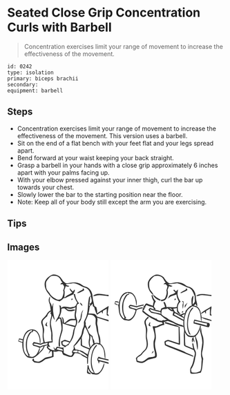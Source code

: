 # Seated Close Grip Concentration Curls with Barbell
> Concentration exercises limit your range of movement to increase the effectiveness of the movement.

``` 
id: 0242 
type: isolation 
primary: biceps brachii 
secondary:  
equipment: barbell 
``` 

## Steps

 - Concentration exercises limit your range of movement to increase the effectiveness of the movement. This version uses a barbell.
 - Sit on the end of a flat bench with your feet flat and your legs spread apart.
 - Bend forward at your waist keeping your back straight.
 - Grasp a barbell in your hands with a close grip approximately 6 inches apart with your palms facing up.
 - With your elbow pressed against your inner thigh, curl the bar up towards your chest.
 - Slowly lower the bar to the starting position near the floor.
 - Note: Keep all of your body still except the arm you are exercising.

## Tips


## Images

<svg width="176pt" height="300" viewBox="0 0 176 225" xmlns="http://www.w3.org/2000/svg">
  <g fill="#FFF">
    <path d="M0 0h176v60.83c-7.48.03-15.07-3.53-22.41-1-1.56.71-3.57 1.3-4.38 2.94 3.99.2 7.78-1.94 11.82-1.41 4.99.53 10.02.88 14.97 1.74V80c-6.65 4.3-13.31 8.57-19.98 12.83l.2-3.98c-.52-2.17-.74-4.4-1.38-6.54-1.06-.89-2.29-1.55-3.45-2.29-1.06-5.34-2.82-10.57-3.11-16.04-.16-5.69-2.5-11.72-7.25-15.11-3.15-2.61-7.71-2.32-10.74-5.15-5.93-4.84-14.2-5.48-21.39-3.69-2.98.67-6.57 1.44-9.03-.91-4.65-2.75-5.69-9.03-10.64-11.37-3.29-1.58-7.06-3.1-10.74-1.98-5.69 2.18-10.87 6.5-13 12.33-1.64 5.8.26 12.05 3.38 17.01 3.64 4.63 6.73 9.95 11.87 13.12 3.03 2.22 6.83 2.68 10.35 3.68 2.76-1.4 5.08-3.42 7.13-5.71 2.56.52 4.67-1.14 6.86-2.14 3.41-1.7 6.98-3.03 10.41-4.69.83 5.45 3.13 10.38 6.25 14.89-1.06 1.88-2 3.83-3.11 5.67-1.65 1.91-4.44 1.72-6.71 2.27-5.07 1.03-10.05-1.82-15.14-.61-1.01.42-1.99.88-2.95 1.4-.24-.38-.72-1.13-.96-1.51.21-.32.62-.95.82-1.26-1.45-.67-2.93-1.27-4.42-1.86.38.32 1.12.96 1.5 1.28.84 4.39.82 8.85.13 13.25-1.32 2.97-2.14 6.19-4.1 8.83-1.45 1.91-2.14 4.22-2.73 6.52 2.36-2.03 3.69-5.85 6.92-6.43.34.18 1.01.52 1.34.69.25 7.32 3.47 14.69 1.12 21.95-2.38 8.64-5.34 17.46-3.68 26.55.28-.06.84-.18 1.11-.24 1.23-1.65.6-3.82.63-5.72-.66-7.65 2.53-14.86 4.45-22.09.69-7.56.31-15.47-2.39-22.62-.64-.06-1.91-.16-2.54-.21l-.71-.31c2.39-4.74 3.9-9.78 3.93-15.14 1.64-.24 3.29-.62 4.95-.49 2.3 1.22 3.88 3.48 6.25 4.58 4.35 1.23 8.89.31 12.9-1.58-1.06 5.1-2.22 10.4-.29 15.46-3.3-.03-6.83-.89-9.98.41-3.35 1.97-6.21 4.64-9.3 6.96-.77-3.89-.01-9.34-4.38-11.25 1.85 3.65 2.18 7.65 1.79 11.66 6.92 2.38 13.9 4.56 21.06 6.12-1.25 2.63-2.47 5.33-2.78 8.26-.64 5.98-2.88 11.65-5.59 16.98a839.6 839.6 0 0 1-8.88-2.96c-2.14.97-4.28 1.95-6.39 2.97.35 2.09.43 4.28 1.25 6.26 1.73 1.29 4.14 1.78 5.15 3.9 1.43-1.05 2.81-2.15 4.13-3.34.48-.09 1.44-.28 1.92-.38 3.43-5.06 7.42-9.98 8.88-16.04 2.04-5.24 1.23-11.22 4.02-16.2 1.89-3.28 3.05-7.18 2.38-10.97-1.04-3.74-2.83-7.53-1.96-11.51.95-4.43 1.22-8.94 1.36-13.46.11-2.43 1.91-4.21 4.37-4.19-4.33-4.52-6.58-10.4-7.36-16.54l-2.75-.16c.74-2.52 3.41-5.11 1.95-7.86-1.01 1.21-2 2.44-2.99 3.69-1.84-1.97-3.62-3.99-5.47-5.94-.07 3.35 2.22 5.7 4.51 7.82-4.18 2.98-9.42 4.32-12.94 8.23-.23-.08-.69-.23-.92-.31.24-4.15 1.2-8.33.02-12.48.92-2.15 1.68-4.36 2.4-6.58 2.04.45 4.35 1.4 6.16-.21-1.68-1.22-6.01-.71-5.44-3.53 2.96-.5 5.97-.49 8.93-.95 6.93-1.89 13.21 2.66 19.23 5.45 3.04 1.29 6.55 1.72 9.08 4.02 3.52 2.74 4.71 7.31 5.96 11.38-1.51.98-3.15 2.09-3.5 4-2.48 11.17-.88 23.08-5.14 33.9-1.24 3.39-4.01 6.4-3.59 10.23.28 3.03-.29 6.02-1.63 8.75-2.2 4.59-1.52 10.12-4.5 14.38-3.64 5.61-7.56 11.04-11.82 16.19-.06 1.78.29 3.56.1 5.34-1.63 2.39-4.5 5.27-1.75 8.04-.55 1.42-1.6 2.71-2.47 4.01-4.72-.63-8.98-2.79-13.01-5.21-.02-2.82-.02-5.66-.52-8.45.38-.33 1.14-.97 1.52-1.3-4.31 1.72-8.61-.28-12.87-.99-1.06 1.49-2.11 2.98-3.16 4.47-.86-1.39-1.73-2.77-2.59-4.16.07 2.09.74 4.07 1.97 5.77 1.66.24 3.31.52 4.93.91-4.73-.5-9.83-.56-13.89-3.39-1.66-.62-2.29-2.22-2.73-3.8 1.26.21 2.54.46 3.81.68-.94-1.64-1.86-3.29-2.78-4.93l1.74-.33-1.48-.19c.19-.66.37-1.31.55-1.97 2.06-.19 4.12-.39 6.19-.6 0-3.38-.45-6.74-.23-10.12.48-7.17-1.75-14.11-2.82-21.12-.69-5.31 1.49-10.31 2.91-15.3.86 2.76 1.58 5.77 3.96 7.66-2.66-9.67-4.51-19.84-2.31-29.79-1.25 2.32-2.1 4.82-2.61 7.4-.49-2.58-1.33-5.08-2.82-7.26-2.38-3.36-.46-7.44-.51-11.17-2.57 3.12-3 7.17-1.53 10.9 1.84 4.25 1.95 8.89 2.61 13.4-3.72 1.34-5.81 4.69-7.78 7.87-2.68 4.28-8.11 6.88-8.77 12.28.08 3.47 1.96 6.59 2.33 10.03 1.02 4.98.11 10.03.23 15.04.05 3.54.96 6.98 1.45 10.47-1.65.61-3.29 1.27-4.91 1.97-4.04-.9-8.08-1.86-12.12-2.75-.75 1.13-1.5 2.26-2.26 3.38.48.95.95 1.91 1.43 2.87 3.78.86 7.61 1.76 10.99 3.73-2.2 5.62-4.07 12.6-10.26 15.07-2.78 1.64-5.74-.05-8.44-.92l1.86-1.33c-5.24-6.6-5.48-15.47-4.74-23.49.52-6.12 3.57-11.75 7.51-16.35l2.29-.2c.14-.45.44-1.35.59-1.8l.24-.84c2.51.4 4.99 1.45 6.52 3.57 3.9 5.1 5.01 11.73 5.01 18.01l.93.24c.69-6.75-.75-13.84-4.84-19.34-4.31-5.74-13.67-6.01-18.78-1.21-3.94 3.58-5.54 8.84-6.93 13.81-2.12-.5-4.21-1.16-6.38-1.37-.77 1.53-1.18 3.2-1.62 4.85 2.29 1.03 4.64 1.95 7.1 2.52-.19 8.92 1.05 19.44 8.86 25.11 3.17 1.25 6.76 1.5 10.16 1.38 6.16-2.4 10.31-7.89 14.98-12.31 2.37-2.29 3.68-5.39 4.85-8.41 1.76-.51 3.51-1.02 5.26-1.53-.41.91-1.25 2.75-1.66 3.67 1.23 2.35 3.19 4.14 5.48 5.46-.82 2.05-1.69 4.09-2.56 6.13 1.58-1.73 3.04-3.58 4.63-5.3 2.96 1.67 1.27 6.12 1.79 9.01-3.85 1.68-8.19 1.42-12.11 2.84-3.11 1.9-5.74 4.58-9.15 6-3.23 1.88-6.81-.24-10.05-.95.03-1.34-.24-2.61-.81-3.79-1.16.62-2 1.59-2.54 2.93 1.48 1.7 2.81 4.07 5.34 4.17 3.11.38 6.46 1.25 9.42-.26 3.09-1.22 5.42-3.65 8.16-5.42 4.77-1.38 9.72-2.22 14.26-4.34-.02-3.07-.05-6.15-.19-9.21 2.26.25 4.61.74 6.79-.21 2.62-1.15 5.37.11 8.01.52.08 2.22 1.29 4.02 2.59 5.71 4.75 1.16 9.26 3.95 14.3 3.45 2.81-.94 3.62-4.19 5.19-6.38 3.35-.6 6.72.23 9.79 1.56 3.29 3.32 7.65 5.24 11.84 7.14-.03 3.33-.14 6.67.16 9.99.24-.03.71-.08.95-.11 1.02-4.63-.11-9.6 1.17-14.26.89-7.81 4.24-16.07 11.52-19.94 2.17-2.04 4.92-.1 7.2.64.52.02 1.56.05 2.08.07 1.86 2.14 3.79 4.32 4.9 6.97 2.35 5.46 1.66 11.54 3.07 17.23-3.74-.82-7.6-1.45-10.98-3.36-2.15 2.21-3.56 5.76-.88 8.18.35 1.38.7 2.76 1.09 4.13.47-1.37.93-2.75 1.36-4.14 5.22 1.3 10.45 2.6 15.57 4.26V225H0V0m131.84 49.02c-.25.69-.76 2.08-1.02 2.77-3.37 1.78-6.82 3.44-9.87 5.75 4.36.58 7.88-2.6 11.71-4.11 2.13-1.16.03-3.15-.82-4.41m-20.3 18.32l.04 2.89c1.04-.66 1.81-1.59 2.43-2.64-.62-.07-1.85-.19-2.47-.25m14.67 6.87c.62 2.41 2.15 4.66 4.43 5.76-.35-2.67-1.76-4.95-4.43-5.76m1.15 27.26c-2.15 2.51-3.47 5.56-4.15 8.79 5.51-3.92 6.39-11.11 6.58-17.37.82-2.06 1.65-4.13 2.19-6.3-3.35 4.06-4.37 9.73-4.62 14.88m18.06 69.49c-.46 8.49-.68 18.51 5.64 25.07-.94-.05-2.83-.14-3.77-.19-2.44-2.46-4.61-5.3-5.32-8.77-.64-1.43-.08-3.67-1.82-4.33l-.55.08c.14 4.56-1.45 8.94-.96 13.54 1.87 2.13 4.66 1.98 7.26 1.83-.86-.72-1.6-1.7-2.68-2.1-3.76-.43-2.75-4.99-3.21-7.62 2.13 3.77 4.2 7.91 8.07 10.16 4.01.44 8.77 1.76 12.05-1.37 5.1-4.61 8.37-11.36 8.72-18.23-2.38 2.99-2.43 7.13-4.6 10.28-2.24 4.59-6.69 9.26-12.33 7.56-.86-3.08-2.65-5.79-3.58-8.84-2.1-7.08-2.03-14.62-.78-21.85 1.18-5.6 2.9-11.42 6.97-15.65 1.05-.89 1.4-2.08.94-3.41-6.96 5.77-9.07 15.28-10.05 23.84z"/>
    <path d="M69.29 35.44c2.32-2.67 4.34-6.08 7.74-7.46 4.64-.73 10.27-.53 13.56 3.35 2.53 2.32 2.69 6.37 5.81 8.14-2.04-.05-3.16 1.49-4.23 3 1.43-.11 2.85-.23 4.27-.36.77 1.3 1.63 2.55 2.3 3.9.44 2.42-.63 4.66-1.59 6.8 1.55 4.02-.08 8.1-1.43 11.92-1.31 4.04-6.7 5.67-10.24 3.55-4.47-2.53-9.46-5.19-11.72-10.07-2.17-3.3-5.68-6.03-6.08-10.23-.33-4.16-1.43-9.1 1.61-12.54zM143.89 63.64l1.29-.24c.68 2.87 2.08 5.7 1.52 8.74-.03 2.28-2.58 3.19-3.96 4.57.36-4.36 1.4-8.67 1.15-13.07zM143.3 80.99c1.76-1.59 3.47-3.23 5.15-4.9.11 1.46.21 2.91.31 4.37.6.48 1.82 1.44 2.42 1.92 1.04 4.48 2.48 8.85 4.64 12.94 2.67-1.81 5.39-3.55 8.07-5.34.54 1.24 1.11 2.47 1.72 3.68.27-1.73.48-3.47.69-5.21 2.17-1.2 4.35-2.4 6.53-3.59.03 3.72.04 7.44-.02 11.16 1.07.51 2.13 1.02 3.19 1.56v6.88c-6.59-1.86-13.18-3.73-19.69-5.86-1.4-1.61-2.6-3.51-4.47-4.62-3.46-1.04-7.17-.77-10.74-.8 1-4.01 1.79-8.08 2.2-12.19zM142.28 77.56c1.65-.42 2.18.16 1.59 1.73-1.65.46-2.18-.12-1.59-1.73zM102.4 83.74c2.19.54 4.38 1.12 6.63 1.37 3.46.22 6.56-1.54 9.69-2.71-.06 1.12-.2 3.37-.26 4.5-4.94-2.31-11.82 2.7-15.75-2.63-.08-.13-.23-.4-.31-.53z"/>
    <path d="M174.32 94.41c.64-4.09.69-8.26 1.68-12.29v13.31c-.42-.25-1.26-.76-1.68-1.02zM69.41 97.89c.98-3.64 3.11-7.24 7.03-8.21-.52 1.04-1.05 2.07-1.59 3.1 3.19 2.66 1.11 6.87.35 10.15-2.11 7.28-.78 14.92.96 22.12 1.22 5.41-1 11.29 1.39 16.44-4.2-.17-8.22 1.05-12.3 1.85-1.06-4.05-2.22-8.16-2.07-12.4-.15-4.35 1.9-8.66.31-12.95-.09-4.38-3.8-8.6-1.33-12.93 2.24-2.53 4.49-5.17 7.25-7.17m-3.24 15.84c1.09.73 2.23 1.39 3.42 1.97-.05-1.31-.54-2.51-1.13-3.65.34-1.36.67-2.72.93-4.09-1.89 1.31-2.95 3.53-3.22 5.77zM140.53 95.1c3.12.3 6.61-.05 9.28 1.91 1.55 1.28 2.98 2.87 3.75 4.75.44 3.71-.84 7.5.24 11.15 1.29 4.5 1.15 9.28 2.73 13.71 1.93 5.9 2.83 12.04 3.38 18.21-2.79-.55-5.66-.85-8.44-.06.26-3.2-1.02-6.26-2.83-8.83-.1-1.08-.19-2.15-.28-3.22-2.27-2.12-5.3-3.64-6.54-6.65-2.07-4.6-4.15-9.2-5.96-13.91l.71-.06-.14-.11c-.08-1.7-.15-3.42-.76-5.03 1.56-3.98 3.63-7.75 4.86-11.86m-.45 24.7c3.23-.21 4.36-4.42 4.99-7.1-2.29 1.7-4.7 4.16-4.99 7.1zM156.12 100.31c6.64 2.19 13.33 4.2 19.88 6.63v66.18c-1.87-.51-3.77-.93-5.66-1.34.54-9.39-.74-20.37-8.72-26.55.41-4.81.09-9.74-1.69-14.27-2.46-5.73-1.62-12.13-3.38-18.03-1.21-4.19 1.36-8.61-.43-12.62zM109.64 105.46c3.07-.7 6.28-.6 9.41-.85.61 3.31.73 6.95-1.2 9.87-5.6-1.63-11.42-2.3-16.98-4.11 2.97-1.55 5.79-3.38 8.77-4.91zM132.7 124.12c.26-2.67 1.32-5.15 2.41-7.58 3 4.08 4.65 8.84 6.59 13.47 2.26 4.83-1.03 9.93-.07 14.94-.04 3.07 1.74 5.74 2.03 8.72-4.71-.84-8.84-3.66-13.4-5.09-.77-4.12-.27-8.34-.81-12.47l-1.34-.88c.31.1.94.28 1.25.38.59-3.99 3.06-7.43 3.34-11.49zM40.68 122.46c.96-.93 3.49.02 2.53 1.43-3.99.57-5.93 4.49-7.43 7.82-3.84 7.38-4 16.11-2.73 24.16.41 4.21 3.74 7.55 3.65 11.85-5.87-3.25-8.36-10.4-8.44-16.79-.07-5.95-.49-12.18 2.01-17.75 1.69-4.9 5.44-9.05 10.41-10.72z"/>
    <path d="M143.56 140.97c.73-3.22 1-6.5 1.01-9.8 3.94 3.78 3.45 9.71 5.09 14.57-1.93 1.88-3.74 3.88-5.23 6.12-.22-3.64-1.81-7.22-.87-10.89zM116.6 149.7c4.62-3.41 7.5-8.55 11.21-12.85-.14 3.88.04 7.77-.14 11.65 4.04 3.73 9.82 4.55 14.57 7.12-.88 2.89-1.75 5.79-2.57 8.7-2.61-1.76-5.33-3.35-8.05-4.91l1.67-1.08c-.67.19-1.32.45-1.94.76-4.03-2.5-8.72-2.85-13.25-3.71.16-2.05-2.17-3.75-1.5-5.68zM19.8 140.12c1.25-3.45 4.62-.63 7.06-.61-.13.86-.39 2.58-.52 3.43-2.28-.68-4.51-1.55-6.54-2.82zM96.06 142.85c3.67-3.11 8.1-.46 11.94.76-1.42 2.68-4.22 3.74-6.62 5.29-1.68-.71-3.35-1.44-5.02-2.16-.14-1.3-.24-2.59-.3-3.89zM58.12 147.48c3.51-2.31 7.92-2.32 11.86-3.53-.06.7-.17 2.1-.22 2.8-4.03 1.47-8.82 1.15-12.26 3.89-3.93-1.23-7.98-2.14-11.79-3.68l-.13-1.11c3.98-1.63 8.34 1.54 12.54 1.63zM57.94 152.43c1.2-1.67 3.42-1.79 5.18-2.51-1.24 5.39-6.11 8.26-9.01 12.59 1.17-3.28 2.92-6.56 2.55-10.16l1.28.08zM85.68 155.47c.66-.87.9-2.58 2.33-2.44 2.71.43 5.28 1.42 7.9 2.17.32.83.63 1.67.95 2.5-3.79-.36-7.52-1.21-11.18-2.23zM114.96 157.76c2.41-.3 4.82-.45 7.25-.28 0 1.03-.01 2.07-.01 3.11-2.31.23-4.7.46-6.82-.74-.35.2-1.06.59-1.42.78.33-.96.66-1.92 1-2.87z"/>
    <path d="M122.45 160.19c.66-.87 1.32-1.73 1.98-2.6 4.87 3.03 10.23 5.42 14.43 9.4.14.55.4 1.65.53 2.19-3.93-1.86-7.61-4.21-11.53-6.09-1.78-1.02-3.58-1.99-5.41-2.9zM158.38 170.93c5.94 1.03 11.77 2.58 17.62 4.04v3.38c-5.92-1.94-12.05-3.08-18.05-4.71.11-.68.32-2.03.43-2.71z"/>
  </g>
  <g fill="#333">
    <path d="M78.49 25.77c3.68-1.12 7.45.4 10.74 1.98 4.95 2.34 5.99 8.62 10.64 11.37 2.46 2.35 6.05 1.58 9.03.91 7.19-1.79 15.46-1.15 21.39 3.69 3.03 2.83 7.59 2.54 10.74 5.15 4.75 3.39 7.09 9.42 7.25 15.11.29 5.47 2.05 10.7 3.11 16.04 1.16.74 2.39 1.4 3.45 2.29.64 2.14.86 4.37 1.38 6.54l-.2 3.98C162.69 88.57 169.35 84.3 176 80v2.12c-.99 4.03-1.04 8.2-1.68 12.29.42.26 1.26.77 1.68 1.02v2.15c-1.06-.54-2.12-1.05-3.19-1.56.06-3.72.05-7.44.02-11.16-2.18 1.19-4.36 2.39-6.53 3.59-.21 1.74-.42 3.48-.69 5.21-.61-1.21-1.18-2.44-1.72-3.68-2.68 1.79-5.4 3.53-8.07 5.34-2.16-4.09-3.6-8.46-4.64-12.94-.6-.48-1.82-1.44-2.42-1.92-.1-1.46-.2-2.91-.31-4.37a148.95 148.95 0 0 1-5.15 4.9c-.41 4.11-1.2 8.18-2.2 12.19 3.57.03 7.28-.24 10.74.8 1.87 1.11 3.07 3.01 4.47 4.62 6.51 2.13 13.1 4 19.69 5.86v2.48c-6.55-2.43-13.24-4.44-19.88-6.63 1.79 4.01-.78 8.43.43 12.62 1.76 5.9.92 12.3 3.38 18.03 1.78 4.53 2.1 9.46 1.69 14.27 7.98 6.18 9.26 17.16 8.72 26.55 1.89.41 3.79.83 5.66 1.34v1.85c-5.85-1.46-11.68-3.01-17.62-4.04-.11.68-.32 2.03-.43 2.71 6 1.63 12.13 2.77 18.05 4.71v2.23c-5.12-1.66-10.35-2.96-15.57-4.26-.43 1.39-.89 2.77-1.36 4.14-.39-1.37-.74-2.75-1.09-4.13-2.68-2.42-1.27-5.97.88-8.18 3.38 1.91 7.24 2.54 10.98 3.36-1.41-5.69-.72-11.77-3.07-17.23-1.11-2.65-3.04-4.83-4.9-6.97-.52-.02-1.56-.05-2.08-.07-2.28-.74-5.03-2.68-7.2-.64-7.28 3.87-10.63 12.13-11.52 19.94-1.28 4.66-.15 9.63-1.17 14.26-.24.03-.71.08-.95.11-.3-3.32-.19-6.66-.16-9.99-4.19-1.9-8.55-3.82-11.84-7.14-3.07-1.33-6.44-2.16-9.79-1.56-1.57 2.19-2.38 5.44-5.19 6.38-5.04.5-9.55-2.29-14.3-3.45-1.3-1.69-2.51-3.49-2.59-5.71-2.64-.41-5.39-1.67-8.01-.52-2.18.95-4.53.46-6.79.21.14 3.06.17 6.14.19 9.21-4.54 2.12-9.49 2.96-14.26 4.34-2.74 1.77-5.07 4.2-8.16 5.42-2.96 1.51-6.31.64-9.42.26-2.53-.1-3.86-2.47-5.34-4.17.54-1.34 1.38-2.31 2.54-2.93.57 1.18.84 2.45.81 3.79 3.24.71 6.82 2.83 10.05.95 3.41-1.42 6.04-4.1 9.15-6 3.92-1.42 8.26-1.16 12.11-2.84-.52-2.89 1.17-7.34-1.79-9.01-1.59 1.72-3.05 3.57-4.63 5.3.87-2.04 1.74-4.08 2.56-6.13-2.29-1.32-4.25-3.11-5.48-5.46.41-.92 1.25-2.76 1.66-3.67-1.75.51-3.5 1.02-5.26 1.53-1.17 3.02-2.48 6.12-4.85 8.41-4.67 4.42-8.82 9.91-14.98 12.31-3.4.12-6.99-.13-10.16-1.38-7.81-5.67-9.05-16.19-8.86-25.11-2.46-.57-4.81-1.49-7.1-2.52.44-1.65.85-3.32 1.62-4.85 2.17.21 4.26.87 6.38 1.37 1.39-4.97 2.99-10.23 6.93-13.81 5.11-4.8 14.47-4.53 18.78 1.21 4.09 5.5 5.53 12.59 4.84 19.34l-.93-.24c0-6.28-1.11-12.91-5.01-18.01-1.53-2.12-4.01-3.17-6.52-3.57l-.24.84c-.15.45-.45 1.35-.59 1.8l-2.29.2c-3.94 4.6-6.99 10.23-7.51 16.35-.74 8.02-.5 16.89 4.74 23.49l-1.86 1.33c2.7.87 5.66 2.56 8.44.92 6.19-2.47 8.06-9.45 10.26-15.07-3.38-1.97-7.21-2.87-10.99-3.73-.48-.96-.95-1.92-1.43-2.87.76-1.12 1.51-2.25 2.26-3.38 4.04.89 8.08 1.85 12.12 2.75 1.62-.7 3.26-1.36 4.91-1.97-.49-3.49-1.4-6.93-1.45-10.47-.12-5.01.79-10.06-.23-15.04-.37-3.44-2.25-6.56-2.33-10.03.66-5.4 6.09-8 8.77-12.28 1.97-3.18 4.06-6.53 7.78-7.87-.66-4.51-.77-9.15-2.61-13.4-1.47-3.73-1.04-7.78 1.53-10.9.05 3.73-1.87 7.81.51 11.17 1.49 2.18 2.33 4.68 2.82 7.26.51-2.58 1.36-5.08 2.61-7.4-2.2 9.95-.35 20.12 2.31 29.79-2.38-1.89-3.1-4.9-3.96-7.66-1.42 4.99-3.6 9.99-2.91 15.3 1.07 7.01 3.3 13.95 2.82 21.12-.22 3.38.23 6.74.23 10.12-2.07.21-4.13.41-6.19.6-.18.66-.36 1.31-.55 1.97l1.48.19-1.74.33c.92 1.64 1.84 3.29 2.78 4.93-1.27-.22-2.55-.47-3.81-.68.44 1.58 1.07 3.18 2.73 3.8 4.06 2.83 9.16 2.89 13.89 3.39-1.62-.39-3.27-.67-4.93-.91-1.23-1.7-1.9-3.68-1.97-5.77.86 1.39 1.73 2.77 2.59 4.16 1.05-1.49 2.1-2.98 3.16-4.47 4.26.71 8.56 2.71 12.87.99-.38.33-1.14.97-1.52 1.3.5 2.79.5 5.63.52 8.45 4.03 2.42 8.29 4.58 13.01 5.21.87-1.3 1.92-2.59 2.47-4.01-2.75-2.77.12-5.65 1.75-8.04.19-1.78-.16-3.56-.1-5.34 4.26-5.15 8.18-10.58 11.82-16.19 2.98-4.26 2.3-9.79 4.5-14.38 1.34-2.73 1.91-5.72 1.63-8.75-.42-3.83 2.35-6.84 3.59-10.23 4.26-10.82 2.66-22.73 5.14-33.9.35-1.91 1.99-3.02 3.5-4-1.25-4.07-2.44-8.64-5.96-11.38-2.53-2.3-6.04-2.73-9.08-4.02-6.02-2.79-12.3-7.34-19.23-5.45-2.96.46-5.97.45-8.93.95-.57 2.82 3.76 2.31 5.44 3.53-1.81 1.61-4.12.66-6.16.21-.72 2.22-1.48 4.43-2.4 6.58 1.18 4.15.22 8.33-.02 12.48.23.08.69.23.92.31 3.52-3.91 8.76-5.25 12.94-8.23-2.29-2.12-4.58-4.47-4.51-7.82 1.85 1.95 3.63 3.97 5.47 5.94.99-1.25 1.98-2.48 2.99-3.69 1.46 2.75-1.21 5.34-1.95 7.86l2.75.16c.78 6.14 3.03 12.02 7.36 16.54-2.46-.02-4.26 1.76-4.37 4.19-.14 4.52-.41 9.03-1.36 13.46-.87 3.98.92 7.77 1.96 11.51.67 3.79-.49 7.69-2.38 10.97-2.79 4.98-1.98 10.96-4.02 16.2-1.46 6.06-5.45 10.98-8.88 16.04-.48.1-1.44.29-1.92.38-1.32 1.19-2.7 2.29-4.13 3.34-1.01-2.12-3.42-2.61-5.15-3.9-.82-1.98-.9-4.17-1.25-6.26 2.11-1.02 4.25-2 6.39-2.97 2.95 1 5.91 1.99 8.88 2.96 2.71-5.33 4.95-11 5.59-16.98.31-2.93 1.53-5.63 2.78-8.26-7.16-1.56-14.14-3.74-21.06-6.12.39-4.01.06-8.01-1.79-11.66 4.37 1.91 3.61 7.36 4.38 11.25 3.09-2.32 5.95-4.99 9.3-6.96 3.15-1.3 6.68-.44 9.98-.41-1.93-5.06-.77-10.36.29-15.46-4.01 1.89-8.55 2.81-12.9 1.58-2.37-1.1-3.95-3.36-6.25-4.58-1.66-.13-3.31.25-4.95.49-.03 5.36-1.54 10.4-3.93 15.14l.71.31c.63.05 1.9.15 2.54.21 2.7 7.15 3.08 15.06 2.39 22.62-1.92 7.23-5.11 14.44-4.45 22.09-.03 1.9.6 4.07-.63 5.72-.27.06-.83.18-1.11.24-1.66-9.09 1.3-17.91 3.68-26.55 2.35-7.26-.87-14.63-1.12-21.95-.33-.17-1-.51-1.34-.69-3.23.58-4.56 4.4-6.92 6.43.59-2.3 1.28-4.61 2.73-6.52 1.96-2.64 2.78-5.86 4.1-8.83.69-4.4.71-8.86-.13-13.25-.38-.32-1.12-.96-1.5-1.28 1.49.59 2.97 1.19 4.42 1.86-.2.31-.61.94-.82 1.26.24.38.72 1.13.96 1.51.96-.52 1.94-.98 2.95-1.4 5.09-1.21 10.07 1.64 15.14.61 2.27-.55 5.06-.36 6.71-2.27 1.11-1.84 2.05-3.79 3.11-5.67-3.12-4.51-5.42-9.44-6.25-14.89-3.43 1.66-7 2.99-10.41 4.69-2.19 1-4.3 2.66-6.86 2.14-2.05 2.29-4.37 4.31-7.13 5.71-3.52-1-7.32-1.46-10.35-3.68-5.14-3.17-8.23-8.49-11.87-13.12-3.12-4.96-5.02-11.21-3.38-17.01 2.13-5.83 7.31-10.15 13-12.33m-9.2 9.67c-3.04 3.44-1.94 8.38-1.61 12.54.4 4.2 3.91 6.93 6.08 10.23 2.26 4.88 7.25 7.54 11.72 10.07 3.54 2.12 8.93.49 10.24-3.55 1.35-3.82 2.98-7.9 1.43-11.92.96-2.14 2.03-4.38 1.59-6.8-.67-1.35-1.53-2.6-2.3-3.9-1.42.13-2.84.25-4.27.36 1.07-1.51 2.19-3.05 4.23-3-3.12-1.77-3.28-5.82-5.81-8.14-3.29-3.88-8.92-4.08-13.56-3.35-3.4 1.38-5.42 4.79-7.74 7.46m74.6 28.2c.25 4.4-.79 8.71-1.15 13.07 1.38-1.38 3.93-2.29 3.96-4.57.56-3.04-.84-5.87-1.52-8.74l-1.29.24m-1.61 13.92c-.59 1.61-.06 2.19 1.59 1.73.59-1.57.06-2.15-1.59-1.73m-39.88 6.18c.08.13.23.4.31.53 3.93 5.33 10.81.32 15.75 2.63.06-1.13.2-3.38.26-4.5-3.13 1.17-6.23 2.93-9.69 2.71-2.25-.25-4.44-.83-6.63-1.37M69.41 97.89c-2.76 2-5.01 4.64-7.25 7.17-2.47 4.33 1.24 8.55 1.33 12.93 1.59 4.29-.46 8.6-.31 12.95-.15 4.24 1.01 8.35 2.07 12.4 4.08-.8 8.1-2.02 12.3-1.85-2.39-5.15-.17-11.03-1.39-16.44-1.74-7.2-3.07-14.84-.96-22.12.76-3.28 2.84-7.49-.35-10.15.54-1.03 1.07-2.06 1.59-3.1-3.92.97-6.05 4.57-7.03 8.21m71.12-2.79c-1.23 4.11-3.3 7.88-4.86 11.86.61 1.61.68 3.33.76 5.03l.14.11-.71.06c1.81 4.71 3.89 9.31 5.96 13.91 1.24 3.01 4.27 4.53 6.54 6.65.09 1.07.18 2.14.28 3.22 1.81 2.57 3.09 5.63 2.83 8.83 2.78-.79 5.65-.49 8.44.06-.55-6.17-1.45-12.31-3.38-18.21-1.58-4.43-1.44-9.21-2.73-13.71-1.08-3.65.2-7.44-.24-11.15-.77-1.88-2.2-3.47-3.75-4.75-2.67-1.96-6.16-1.61-9.28-1.91m-30.89 10.36c-2.98 1.53-5.8 3.36-8.77 4.91 5.56 1.81 11.38 2.48 16.98 4.11 1.93-2.92 1.81-6.56 1.2-9.87-3.13.25-6.34.15-9.41.85m23.06 18.66c-.28 4.06-2.75 7.5-3.34 11.49-.31-.1-.94-.28-1.25-.38l1.34.88c.54 4.13.04 8.35.81 12.47 4.56 1.43 8.69 4.25 13.4 5.09-.29-2.98-2.07-5.65-2.03-8.72-.96-5.01 2.33-10.11.07-14.94-1.94-4.63-3.59-9.39-6.59-13.47-1.09 2.43-2.15 4.91-2.41 7.58m-92.02-1.66c-4.97 1.67-8.72 5.82-10.41 10.72-2.5 5.57-2.08 11.8-2.01 17.75.08 6.39 2.57 13.54 8.44 16.79.09-4.3-3.24-7.64-3.65-11.85-1.27-8.05-1.11-16.78 2.73-24.16 1.5-3.33 3.44-7.25 7.43-7.82.96-1.41-1.57-2.36-2.53-1.43m102.88 18.51c-.94 3.67.65 7.25.87 10.89 1.49-2.24 3.3-4.24 5.23-6.12-1.64-4.86-1.15-10.79-5.09-14.57-.01 3.3-.28 6.58-1.01 9.8m-26.96 8.73c-.67 1.93 1.66 3.63 1.5 5.68 4.53.86 9.22 1.21 13.25 3.71.62-.31 1.27-.57 1.94-.76l-1.67 1.08c2.72 1.56 5.44 3.15 8.05 4.91.82-2.91 1.69-5.81 2.57-8.7-4.75-2.57-10.53-3.39-14.57-7.12.18-3.88 0-7.77.14-11.65-3.71 4.3-6.59 9.44-11.21 12.85m-96.8-9.58c2.03 1.27 4.26 2.14 6.54 2.82.13-.85.39-2.57.52-3.43-2.44-.02-5.81-2.84-7.06.61m76.26 2.73c.06 1.3.16 2.59.3 3.89 1.67.72 3.34 1.45 5.02 2.16 2.4-1.55 5.2-2.61 6.62-5.29-3.84-1.22-8.27-3.87-11.94-.76m-37.94 4.63c-4.2-.09-8.56-3.26-12.54-1.63l.13 1.11c3.81 1.54 7.86 2.45 11.79 3.68 3.44-2.74 8.23-2.42 12.26-3.89.05-.7.16-2.1.22-2.8-3.94 1.21-8.35 1.22-11.86 3.53m-.18 4.95l-1.28-.08c.37 3.6-1.38 6.88-2.55 10.16 2.9-4.33 7.77-7.2 9.01-12.59-1.76.72-3.98.84-5.18 2.51m27.74 3.04c3.66 1.02 7.39 1.87 11.18 2.23-.32-.83-.63-1.67-.95-2.5-2.62-.75-5.19-1.74-7.9-2.17-1.43-.14-1.67 1.57-2.33 2.44m29.28 2.29c-.34.95-.67 1.91-1 2.87.36-.19 1.07-.58 1.42-.78 2.12 1.2 4.51.97 6.82.74 0-1.04.01-2.08.01-3.11-2.43-.17-4.84-.02-7.25.28m7.49 2.43c1.83.91 3.63 1.88 5.41 2.9 3.92 1.88 7.6 4.23 11.53 6.09-.13-.54-.39-1.64-.53-2.19-4.2-3.98-9.56-6.37-14.43-9.4-.66.87-1.32 1.73-1.98 2.6z"/>
    <path d="M131.84 49.02c.85 1.26 2.95 3.25.82 4.41-3.83 1.51-7.35 4.69-11.71 4.11 3.05-2.31 6.5-3.97 9.87-5.75.26-.69.77-2.08 1.02-2.77zM153.59 59.83c7.34-2.53 14.93 1.03 22.41 1v2.27c-4.95-.86-9.98-1.21-14.97-1.74-4.04-.53-7.83 1.61-11.82 1.41.81-1.64 2.82-2.23 4.38-2.94zM111.54 67.34c.62.06 1.85.18 2.47.25-.62 1.05-1.39 1.98-2.43 2.64l-.04-2.89zM126.21 74.21c2.67.81 4.08 3.09 4.43 5.76-2.28-1.1-3.81-3.35-4.43-5.76zM127.36 101.47c.25-5.15 1.27-10.82 4.62-14.88-.54 2.17-1.37 4.24-2.19 6.3-.19 6.26-1.07 13.45-6.58 17.37.68-3.23 2-6.28 4.15-8.79zM66.17 113.73c.27-2.24 1.33-4.46 3.22-5.77-.26 1.37-.59 2.73-.93 4.09.59 1.14 1.08 2.34 1.13 3.65-1.19-.58-2.33-1.24-3.42-1.97zM140.08 119.8c.29-2.94 2.7-5.4 4.99-7.1-.63 2.68-1.76 6.89-4.99 7.1zM145.42 170.96c.98-8.56 3.09-18.07 10.05-23.84.46 1.33.11 2.52-.94 3.41-4.07 4.23-5.79 10.05-6.97 15.65-1.25 7.23-1.32 14.77.78 21.85.93 3.05 2.72 5.76 3.58 8.84 5.64 1.7 10.09-2.97 12.33-7.56 2.17-3.15 2.22-7.29 4.6-10.28-.35 6.87-3.62 13.62-8.72 18.23-3.28 3.13-8.04 1.81-12.05 1.37-3.87-2.25-5.94-6.39-8.07-10.16.46 2.63-.55 7.19 3.21 7.62 1.08.4 1.82 1.38 2.68 2.1-2.6.15-5.39.3-7.26-1.83-.49-4.6 1.1-8.98.96-13.54l.55-.08c1.74.66 1.18 2.9 1.82 4.33.71 3.47 2.88 6.31 5.32 8.77.94.05 2.83.14 3.77.19-6.32-6.56-6.1-16.58-5.64-25.07z"/>
  </g>
</svg>

<svg width="176pt" height="300" viewBox="0 0 176 225" xmlns="http://www.w3.org/2000/svg">
  <g fill="#FFF">
    <path d="M0 0h176v60.95c-8.7.04-18.4-4.3-26.35.91-.11.25-.33.74-.44.98 3.65.23 7.03-2.25 10.79-1.69 5.33.62 10.7.99 16 1.81v17.26c-6.07 4.6-13.7 7.17-18.82 12.92-.96-6.4-5.15-14.23-12.71-13.52 1.36-1 2.65-2.1 3.87-3.26.14 1.84.95 3.29 2.43 4.36.77-5.02-2.11-9.69-2.28-14.69-.01-6.54-2.22-13.78-7.95-17.53-2.82-2.25-6.86-1.9-9.58-4.32-3.99-3.32-9.09-5.09-14.27-5.11-4.68-.41-9.08 1.94-13.73 1.57-5.29-1.46-7.66-6.82-10.78-10.78-3.49-3.01-8.39-4.99-13.04-4.3-6.23 2.1-11.96 6.9-13.9 13.34-1.56 8.36 2.58 17.31 9.46 22.16-.68-4.88-6.03-7.32-6.82-12.19-.61-3.55-1.01-7.3-.14-10.84 2.1-3.73 4.95-7.23 8.45-9.71 4.82-1.31 10.96-.95 14.45 3.08 2.23 2.42 2.91 5.94 5.53 8.05-1.82.23-2.88 1.68-3.96 2.98 1.26-.11 2.53-.19 3.8-.22 1.13 1.1 2.04 2.4 3.03 3.61-.3 2.41-.92 4.75-1.8 7.01 1.33 4.47-.26 9.07-2.14 13.13-1.45 2.89-5.01 3.06-7.8 3.42.2.55.58 1.67.78 2.22 3.06.2 6.32-.81 8.25-3.3 3.29-4.58 4.39-10.53 2.81-15.97.95-2.15 1.72-4.37 2.44-6.62 2.05.49 4.4 1.54 6.16-.24-2.57-.95-5.13-1.92-7.64-3.01 5.28-.94 10.64-1.27 15.95-1.98 7.02 1.45 12.87 6.03 19.77 7.86 6.3 2.08 8.06 8.92 10.51 14.3.15 3.41.56 6.87.21 10.27-.88 1.64-2.3 2.91-3.47 4.33-.47-4.86.75-9.6 1.2-14.36-.21-.11-.62-.33-.82-.44-4.03 4.66-2.54 11.1-2.1 16.63-4.66 1.49-7.34 5.72-10.47 9.15-.44 1.5-.89 3-1.34 4.51-2.88-.37-5.47.94-7.7 2.64-.54-.23-1.62-.7-2.16-.93-.43.19-1.28.56-1.71.75l.91-.85c-1.18-1.6-3.22-1.7-4.75-2.76-2.84-1.22-3.57-4.53-5.09-6.91 2.15-.04 4.31-.3 6.35-1.03.15 2.56-.28 5.42 1.22 7.68 1.24 2.06 3.66 2.93 5.83 3.63-1.9-2.87-5.07-5.36-5.28-9.05-.42-4.8.41-10.24 4.71-13.13-1.98-3.42-4.06-6.9-4.93-10.8-.8-3.55.11-7.15.52-10.68-1.22 1.14-2.4 2.33-3.58 3.52-1.07-1.07-2.13-2.14-3.19-3.21-.46.51-.92 1.02-1.38 1.54 1.24 1.17 2.47 2.36 3.7 3.56-2.44 2.45-5.88 3.02-8.92 4.33-1.91.83-2.55 2.99-3.5 4.65-.42.43-1.26 1.27-1.67 1.69 2.46-1.25 4.56-3.09 7.02-4.33 2.98-1.14 6.05-1.99 9.04-3.1-.24 4.52 2.01 8.37 3.71 12.35-1.71 2.82-3.26 5.78-3.08 9.19-5.94 1.94-12.04-.15-18.09.73-.59-2.82-1.28-5.68-2.75-8.19-.49-1.62-3.39-.77-2.1.96.75 2.27 1.67 4.48 2.36 6.77-2.24.79-4.45 1.64-6.6 2.65-.6 1.53-1.2 3.05-1.79 4.59-3.47-1.34-7.11-2.18-10.8-2.62.75-.05 2.24-.16 2.98-.21a40.09 40.09 0 0 0-3.32-4.86c.53-3.27 1.4-6.52 3.31-9.28-2.3-3.33-5.44-6.23-5.32-10.64-.7.03-1.41.08-2.1.14.53 3.74 1.78 7.33 3.96 10.43-.83 2.49-1.25 5.1-1.45 7.72-3.75-1.12-7.39-2.58-10.98-4.13-3.69 1.08-3.4 5.94-7.02 6.86 1.45.37 2.92.7 4.39 1.01-.06-2.03 1.08-3.64 2.31-5.12 3.14 1.62 6.5 2.7 9.94 3.49 2.16.36 2.4 2.95 3.28 4.54-2.42-1.09-4.82-2.26-7.33-3.14-.85 1.21-1.69 2.42-2.52 3.64 1.68 1.71 3.33 3.43 5 5.14 5.36 1.05 10.82 1.95 16 3.71 3.51 2.94 6.82 6.2 11.01 8.22-1.41.35-2.81.7-4.21 1.05-1.78-.83-3.41-.01-4.78 1.15-2.94-.7-6.35-.8-8.57-3.14.05-.5.16-1.49.22-1.99l-1.09 1.45C71.24 99.1 63.54 94.25 57 88.13c.98-1.47 1.99-2.92 3.01-4.36-.85-.08-2.56-.26-3.41-.34-.59 2.22-.94 4.48-1.11 6.77 6.69 5.81 14.12 10.85 22.26 14.4 3.47 2.25 7.35 3.96 11.58 3.73l1.59 2.37a76.063 76.063 0 0 0-10.95 4.68c-2.24-.03-4.48.02-6.71.19 1.05 5.85 3.69 11.41 3.6 17.45.18 3.45-1.81 6.51-1.99 9.91-.23 4.37.14 8.78 1.14 13.05.79 3.57 1.99 7.2 1.41 10.89-2.24 2.17-5.68 1.52-8.48 2.26-4.78.23-7.37 4.9-11.58 6.54-3.34 2.11-7.33.51-10.68-.71-.2-1.81-.85-4.1.74-5.47 2.36-2.05 5.65-2.92 7.44-5.63 2.75-3.94 7.21-6.52 9.02-11.14 2.27-5.71.68-11.97-.46-17.76-1.18-5.87 1.84-11.73.04-17.53-.28-3.53-2.67-6.72-1.98-10.33.25-3.12 3.36-4.63 5.19-6.77-.5-.63-1.01-1.25-1.52-1.87-2.24 3.01-5.83 5.46-6.19 9.5.01 3.49 2 6.62 2.33 10.08 1.36 6.96-.82 14.09.94 21.01.93 5.94 1.86 13.47-3.28 17.84-2.64 2.07-4.51 4.86-6.77 7.28-2.9 1.8-5.73 3.71-7.86 6.43.28 2.22.75 4.4 1.3 6.56 3.97 1.22 8.44 3 12.45.95 3.43-1.3 5.82-4.55 9.51-5.23 3.56-.94 7.14-1.81 10.72-2.67 3.01-.99 2.36-4.81 2.16-7.26-1.57-7.26-4.44-14.78-2.39-22.26 2.13-7.42-.4-14.97-.84-22.42 5.86-.5 10.47-4.88 16.35-5.3-.2-1.63-.48-3.24-.84-4.83 2.41-.63 4.74-1.56 7.21-1.94 4 1.71 8.39 2.55 12.02 5.04 4.51 2.83 9.74 4.11 14.91 5.15.23-3.62-3.69-3.2-5.92-4.15-7.06-1.57-12.83-6.14-19.46-8.69-3.75-4.14-9.9-4.87-13.05-9.66.34-2.41.43-4.88 1.1-7.24 2.76-2.22 6.86-.31 9.72-2.64 2.95 2.51 5.83 5.68 10.08 5.38-.27 2.31-.78 4.58-1.34 6.84 6.48 2.86 12.35 6.89 18.82 9.76-.11 4.36-.43 8.79.72 13.06 1.41 4.55-.59 9.17-.09 13.8.46 5.11.09 10.24.44 15.35.18 1.6 2.04 2.13 3.26 2.78 4.47 1.85 8.94 3.72 13.43 5.54.76 1.78 1.69 3.52 2.11 5.43.14 3.53-1.51 6.76-2.06 10.19-.77 4.84-2.04 9.69-4.64 13.89-2.05 3.23-1.42 7.29-.99 10.89 1.36 1.28 3.34.83 5.03.86 4.41-.09 8.73-1.01 13.03-1.88 3.45-7.49 2.63-15.94 4.13-23.88-1.03-3.85-2.87-7.77-1.78-11.84 1.94-7.82 3.15-16.01 1.96-24.04-.52-3.8-2.65-7.17-3.03-10.99-.33-2.67-.65-5.34-1.02-8-.44 2.55-2.17 5.17-1.24 7.83 1.71 6.22 3.56 12.51 3.54 19.03-.46 7.68-2.96 15.26-2.08 23.01.24 2.48 1.38 4.87.99 7.39-.79 6.21.15 12.75-2.37 18.66-4.58 2.61-10.21 4.05-15.23 1.88-.43-1.59-.66-3.21-.92-4.82 4.26-5.85 6.48-13 7.34-20.12 1.19-4.1 2.04-8.66-.07-12.63-1.94-3.73-2.79-7.85-3.28-11.99-.25-.13-.73-.38-.98-.5-.23.12-.69.34-.93.46.31 2.98 1.03 5.89 1.61 8.83-4.46-1.94-8.95-3.8-13.44-5.64-.96-7.55-.23-15.17-1.14-22.72 1.78 2.67 3.42 5.81 6.36 7.41 3.79.96 7.99 1.85 11.68-.01.19 4.04 1.52 7.88 2.19 11.84.71 3.82.87 7.74 1.91 11.49 1.04-4.71.69-9.59.1-14.34-.8-3.33-2.69-6.31-3.35-9.7 4.1-3.85 6.9-8.86 8.36-14.27.24-1.5 1.67-3.49-.37-4.49-1.32 5.91-3.54 11.93-7.99 16.22-3.07 3.03-7.77 2.17-11.55 1.36-5.09-2.86-6.8-8.97-7.67-14.35-1.26-9.36-.32-19.3 4.07-27.77 2.05-3.91 5.8-6.37 9.38-8.73 3.52.94 7.82 1.06 9.94 4.51 5.18 6.06 3.92 14.41 5.72 21.64-4.05-.91-8.05-2.01-12.08-3a19.02 19.02 0 0 0-1.47 6.56c8.6 2.68 17.47 4.4 26.09 7 2.1-1.85 3.07-5.22.93-7.43-4.35-.98-8.72-1.93-13.05-3 .08-2.18.1-4.37.07-6.55 5.24 3.52 11.82 4.11 17.6 6.46V225H0V0m131.82 49.07c-.25.68-.76 2.04-1.02 2.72-3.32 1.74-6.72 3.38-9.72 5.65.64.03 1.92.1 2.55.14 3.09-1.68 6.52-2.68 9.47-4.62 1.51-1.34-.56-2.76-1.28-3.89M22.07 59.06c-5.09 4.76-6.82 11.94-7.67 18.6l-1.21-.28c1.75 6.84.72 14.49 4.57 20.77 1.98 2.88 4.26 6.61 8.17 6.75 3.15.37 6.74 1.42 9.63-.47 5.73-3.7 8.51-10.35 9.74-16.82 3-2.69 7.31-2.59 10.97-3.76-.21-.33-.64-.99-.86-1.31-2.5.18-4.97.78-7.35 1.57-1.36.35-2.58 1.89-4.07 1.08-3.52-1.09-7.13-1.93-10.54-3.36.35-.43 1.04-1.27 1.39-1.7 3.81.44 7.43 1.89 11.24 2.39 3.7-2.45 8.4-2.24 12.46-3.84-.3-.27-.89-.81-1.18-1.08-3.72.78-7.71 1.04-11.1 2.88-3.83-.63-7.55-1.83-11.36-2.55-1.75.03-2.31 2.04-3.38 3.12.55.97 1.07 1.94 1.59 2.93 3.51 1.31 7.99 1.07 10.65 4-1.79 5.97-4.29 13.11-10.87 15.16-2.63 1.16-5.31-.47-7.55-1.77l2.22-.62c-5.41-6.19-5.7-14.93-5.11-22.72.22-5.68 2.83-10.98 6.07-15.54.9-1.42 2.46-1.92 4.05-2.06-.14-.63-.43-1.88-.58-2.5 2.36.33 5.03.46 6.68 2.46 4.96 5.17 5.76 12.7 6.26 19.51 1.34-2.78.79-6.01.51-8.96-1.49-5.42-3.58-11.48-8.99-14.15-4.74-1.7-10.6-1.34-14.38 2.27m51.6 1.77c2.46 4.95 7.5 8.37 12.66 9.99.25-.41.76-1.22 1.01-1.62-3.13-1.65-6.35-3.23-9.01-5.59-1.43-1.11-2.78-2.5-4.66-2.78m37.88 6.55l-.12 2.64c1.41-.2 2.07-1.35 2.43-2.6l-2.31-.04M8.74 71.58c-1.07 1.4-1.29 3.17-1.52 4.86 1.98.91 3.95 1.85 6.05 2.47-.88-2.28-3.62-2.5-5.4-3.78 1.14-3.49 4.52-.66 6.91-.6-.32-2.79-3.89-2.59-6.04-2.95m115.52-.13c.42 1.17 1.18 2.08 2.37 2.56-1.65 3.51-1.6 7.44-.81 11.16.87-3.83.99-7.8 1.41-11.7.22-1.64-1.92-1.55-2.97-2.02m5.13 7.59a16.46 16.46 0 0 0-.13 4.21c1.71-2.89 3.05-5.98 4.56-8.98-1.39 1.67-3.1 3.05-4.43 4.77m11.32 5.66c-3.95 4.98-5.66 11.29-6.87 17.42-1.1 8.53-1.28 17.65 2.5 25.59.53 1.42 1.8 2.24 3.27 2.39-6.67-11.07-6-25.26-1.7-37.06 1.13-3.97 4.36-6.69 6.4-10.14-1.4.12-2.86.49-3.6 1.8m-16.4 6.91c1.21.32 2.7-1.47 1.9-2.55-1.24-.38-2.45 1.5-1.9 2.55m-56.37 17.28c-.63 1.6-1.65 3.11-1.77 4.87 1.03.69 2.1 1.31 3.21 1.86.35-1.34-.34-2.48-.99-3.57.37-1.19.73-2.37 1.09-3.56-.39.1-1.16.3-1.54.4m26.1 1.08c8.05 2.56 16.12 5.16 24.43 6.75.16 9.43.24 18.87.35 28.31-6.28-1.91-12.41-4.36-18.76-6.04-2.19.6-4.43 1.44-6.15 2.98-.04 2.11.42 4.18.75 6.24 5.51 3.45 11.87 5.12 17.8 7.67 10.72 4.08 21.19 8.9 32.07 12.53-.24-.5-.71-1.49-.94-1.99-5.27-2.5-11.02-4.01-15.86-7.39-10.18-4.6-20.92-7.85-31.23-12.17-.19-1.31-.41-2.61-.48-3.92 1.5-.91 3.28-2.1 5.11-1.54 6.45 1.79 12.63 4.48 19.13 6.09 1.03-1.23.61-3 .72-4.47-.25-8.6-.45-17.2-.94-25.79.48.12 1.42.37 1.89.5-3.52-2.1-6.95-4.53-11.1-5.21-5.17-1.04-9.99-3.3-15.11-4.46-.42.48-1.26 1.43-1.68 1.91m48.12 33.12l.62-.06c.37-1.62.58-3.27.63-4.95.61 1.84 1.08 3.79 2.35 5.32.01-2.05.25-4.31-1.22-5.97-.04-.74-.11-2.24-.15-2.98-3.3.68-3.19 6.7-2.23 8.64m-70.77 20c1.48-1.21 4.21-2.47 3.19-4.8-1.78.84-2.08 3.31-3.19 4.8z"/>
    <path d="M28.65 57.48c1.5-1.17 3.07.64 3.65 1.92-2.49-.79-4.66.64-5.97 2.62-7.3 10.96-8.17 26.08-1.97 37.7-.18.64-.54 1.9-.72 2.54-3.53-2.83-5.71-6.84-6.91-11.14-.71-8.35-1.51-17.32 2.47-25.02 1.81-4.05 5.3-7.12 9.45-8.62zM174.56 94.01c-.05-4.06.27-8.17 1.44-12.07v13.93c-.36-.46-1.08-1.4-1.44-1.86zM102.32 84.08c2.18.18 4.16 1.04 5.56 2.75-2.26.09-3.99-1.31-5.56-2.75z"/>
    <path d="M166.11 88.77c2.26-1.45 4.53-2.88 6.79-4.34-.01 3.86-.04 7.72-.11 11.58 1.07.51 2.14 1.02 3.21 1.56v7.18c-5.77-1.94-11.58-3.84-17.52-5.18l-1.02-5.86c2.29-1.04 4.47-2.3 6.54-3.74.31 1.33.88 2.57 1.8 3.59.14-1.59.24-3.19.31-4.79zM68.69 85.19c5.62 3.16 12.25 3.8 18.34 5.77.18.67.53 2.01.7 2.68-5.16-1.51-10.58-1.93-15.7-3.59-2.24-.36-2.88-3.04-3.34-4.86zM110.53 95.05c.28-.69.85-2.09 1.13-2.79 5.29 2.78 10.2 6.32 15.78 8.54-.11.82-.31 2.46-.42 3.28-5.46-3.07-11.03-5.95-16.49-9.03zM123.76 96.49c1.76-.8 3.5-1.61 5.26-2.41-.43 1.87-.88 3.73-1.3 5.6-1.29-1.1-2.63-2.14-3.96-3.19zM146.31 106.03c7.29.88 14.23 3.63 21.54 4.45-.08.98-.23 2.93-.3 3.91-7.09-2.29-14.35-3.92-21.56-5.76l.32-2.6z"/>
  </g>
  <g fill="#333">
    <path d="M65.24 38.9c1.94-6.44 7.67-11.24 13.9-13.34 4.65-.69 9.55 1.29 13.04 4.3 3.12 3.96 5.49 9.32 10.78 10.78 4.65.37 9.05-1.98 13.73-1.57 5.18.02 10.28 1.79 14.27 5.11 2.72 2.42 6.76 2.07 9.58 4.32 5.73 3.75 7.94 10.99 7.95 17.53.17 5 3.05 9.67 2.28 14.69-1.48-1.07-2.29-2.52-2.43-4.36a40.191 40.191 0 0 1-3.87 3.26c7.56-.71 11.75 7.12 12.71 13.52 5.12-5.75 12.75-8.32 18.82-12.92v1.72c-1.17 3.9-1.49 8.01-1.44 12.07.36.46 1.08 1.4 1.44 1.86v1.7c-1.07-.54-2.14-1.05-3.21-1.56.07-3.86.1-7.72.11-11.58-2.26 1.46-4.53 2.89-6.79 4.34-.07 1.6-.17 3.2-.31 4.79-.92-1.02-1.49-2.26-1.8-3.59-2.07 1.44-4.25 2.7-6.54 3.74l1.02 5.86c5.94 1.34 11.75 3.24 17.52 5.18v1.92c-5.78-2.35-12.36-2.94-17.6-6.46.03 2.18.01 4.37-.07 6.55 4.33 1.07 8.7 2.02 13.05 3 2.14 2.21 1.17 5.58-.93 7.43-8.62-2.6-17.49-4.32-26.09-7 .09-2.26.6-4.47 1.47-6.56 4.03.99 8.03 2.09 12.08 3-1.8-7.23-.54-15.58-5.72-21.64-2.12-3.45-6.42-3.57-9.94-4.51-3.58 2.36-7.33 4.82-9.38 8.73-4.39 8.47-5.33 18.41-4.07 27.77.87 5.38 2.58 11.49 7.67 14.35 3.78.81 8.48 1.67 11.55-1.36 4.45-4.29 6.67-10.31 7.99-16.22 2.04 1 .61 2.99.37 4.49-1.46 5.41-4.26 10.42-8.36 14.27.66 3.39 2.55 6.37 3.35 9.7.59 4.75.94 9.63-.1 14.34-1.04-3.75-1.2-7.67-1.91-11.49-.67-3.96-2-7.8-2.19-11.84-3.69 1.86-7.89.97-11.68.01-2.94-1.6-4.58-4.74-6.36-7.41.91 7.55.18 15.17 1.14 22.72 4.49 1.84 8.98 3.7 13.44 5.64-.58-2.94-1.3-5.85-1.61-8.83.24-.12.7-.34.93-.46.25.12.73.37.98.5.49 4.14 1.34 8.26 3.28 11.99 2.11 3.97 1.26 8.53.07 12.63-.86 7.12-3.08 14.27-7.34 20.12.26 1.61.49 3.23.92 4.82 5.02 2.17 10.65.73 15.23-1.88 2.52-5.91 1.58-12.45 2.37-18.66.39-2.52-.75-4.91-.99-7.39-.88-7.75 1.62-15.33 2.08-23.01.02-6.52-1.83-12.81-3.54-19.03-.93-2.66.8-5.28 1.24-7.83.37 2.66.69 5.33 1.02 8 .38 3.82 2.51 7.19 3.03 10.99 1.19 8.03-.02 16.22-1.96 24.04-1.09 4.07.75 7.99 1.78 11.84-1.5 7.94-.68 16.39-4.13 23.88-4.3.87-8.62 1.79-13.03 1.88-1.69-.03-3.67.42-5.03-.86-.43-3.6-1.06-7.66.99-10.89 2.6-4.2 3.87-9.05 4.64-13.89.55-3.43 2.2-6.66 2.06-10.19-.42-1.91-1.35-3.65-2.11-5.43-4.49-1.82-8.96-3.69-13.43-5.54-1.22-.65-3.08-1.18-3.26-2.78-.35-5.11.02-10.24-.44-15.35-.5-4.63 1.5-9.25.09-13.8-1.15-4.27-.83-8.7-.72-13.06-6.47-2.87-12.34-6.9-18.82-9.76.56-2.26 1.07-4.53 1.34-6.84-4.25.3-7.13-2.87-10.08-5.38-2.86 2.33-6.96.42-9.72 2.64-.67 2.36-.76 4.83-1.1 7.24 3.15 4.79 9.3 5.52 13.05 9.66 6.63 2.55 12.4 7.12 19.46 8.69 2.23.95 6.15.53 5.92 4.15-5.17-1.04-10.4-2.32-14.91-5.15-3.63-2.49-8.02-3.33-12.02-5.04-2.47.38-4.8 1.31-7.21 1.94.36 1.59.64 3.2.84 4.83-5.88.42-10.49 4.8-16.35 5.3.44 7.45 2.97 15 .84 22.42-2.05 7.48.82 15 2.39 22.26.2 2.45.85 6.27-2.16 7.26-3.58.86-7.16 1.73-10.72 2.67-3.69.68-6.08 3.93-9.51 5.23-4.01 2.05-8.48.27-12.45-.95-.55-2.16-1.02-4.34-1.3-6.56 2.13-2.72 4.96-4.63 7.86-6.43 2.26-2.42 4.13-5.21 6.77-7.28 5.14-4.37 4.21-11.9 3.28-17.84-1.76-6.92.42-14.05-.94-21.01-.33-3.46-2.32-6.59-2.33-10.08.36-4.04 3.95-6.49 6.19-9.5.51.62 1.02 1.24 1.52 1.87-1.83 2.14-4.94 3.65-5.19 6.77-.69 3.61 1.7 6.8 1.98 10.33 1.8 5.8-1.22 11.66-.04 17.53 1.14 5.79 2.73 12.05.46 17.76-1.81 4.62-6.27 7.2-9.02 11.14-1.79 2.71-5.08 3.58-7.44 5.63-1.59 1.37-.94 3.66-.74 5.47 3.35 1.22 7.34 2.82 10.68.71 4.21-1.64 6.8-6.31 11.58-6.54 2.8-.74 6.24-.09 8.48-2.26.58-3.69-.62-7.32-1.41-10.89-1-4.27-1.37-8.68-1.14-13.05.18-3.4 2.17-6.46 1.99-9.91.09-6.04-2.55-11.6-3.6-17.45 2.23-.17 4.47-.22 6.71-.19 3.52-1.84 7.18-3.41 10.95-4.68l-1.59-2.37c-4.23.23-8.11-1.48-11.58-3.73-8.14-3.55-15.57-8.59-22.26-14.4.17-2.29.52-4.55 1.11-6.77.85.08 2.56.26 3.41.34-1.02 1.44-2.03 2.89-3.01 4.36 6.54 6.12 14.24 10.97 22.55 14.28l1.09-1.45c-.06.5-.17 1.49-.22 1.99 2.22 2.34 5.63 2.44 8.57 3.14 1.37-1.16 3-1.98 4.78-1.15 1.4-.35 2.8-.7 4.21-1.05-4.19-2.02-7.5-5.28-11.01-8.22-5.18-1.76-10.64-2.66-16-3.71-1.67-1.71-3.32-3.43-5-5.14.83-1.22 1.67-2.43 2.52-3.64 2.51.88 4.91 2.05 7.33 3.14-.88-1.59-1.12-4.18-3.28-4.54-3.44-.79-6.8-1.87-9.94-3.49-1.23 1.48-2.37 3.09-2.31 5.12-1.47-.31-2.94-.64-4.39-1.01 3.62-.92 3.33-5.78 7.02-6.86 3.59 1.55 7.23 3.01 10.98 4.13.2-2.62.62-5.23 1.45-7.72-2.18-3.1-3.43-6.69-3.96-10.43.69-.06 1.4-.11 2.1-.14-.12 4.41 3.02 7.31 5.32 10.64-1.91 2.76-2.78 6.01-3.31 9.28a40.09 40.09 0 0 1 3.32 4.86c-.74.05-2.23.16-2.98.21 3.69.44 7.33 1.28 10.8 2.62.59-1.54 1.19-3.06 1.79-4.59 2.15-1.01 4.36-1.86 6.6-2.65-.69-2.29-1.61-4.5-2.36-6.77-1.29-1.73 1.61-2.58 2.1-.96 1.47 2.51 2.16 5.37 2.75 8.19 6.05-.88 12.15 1.21 18.09-.73-.18-3.41 1.37-6.37 3.08-9.19-1.7-3.98-3.95-7.83-3.71-12.35-2.99 1.11-6.06 1.96-9.04 3.1-2.46 1.24-4.56 3.08-7.02 4.33.41-.42 1.25-1.26 1.67-1.69.95-1.66 1.59-3.82 3.5-4.65 3.04-1.31 6.48-1.88 8.92-4.33-1.23-1.2-2.46-2.39-3.7-3.56.46-.52.92-1.03 1.38-1.54 1.06 1.07 2.12 2.14 3.19 3.21 1.18-1.19 2.36-2.38 3.58-3.52-.41 3.53-1.32 7.13-.52 10.68.87 3.9 2.95 7.38 4.93 10.8-4.3 2.89-5.13 8.33-4.71 13.13.21 3.69 3.38 6.18 5.28 9.05-2.17-.7-4.59-1.57-5.83-3.63-1.5-2.26-1.07-5.12-1.22-7.68-2.04.73-4.2.99-6.35 1.03 1.52 2.38 2.25 5.69 5.09 6.91 1.53 1.06 3.57 1.16 4.75 2.76l-.91.85c.43-.19 1.28-.56 1.71-.75.54.23 1.62.7 2.16.93 2.23-1.7 4.82-3.01 7.7-2.64.45-1.51.9-3.01 1.34-4.51 3.13-3.43 5.81-7.66 10.47-9.15-.44-5.53-1.93-11.97 2.1-16.63.2.11.61.33.82.44-.45 4.76-1.67 9.5-1.2 14.36 1.17-1.42 2.59-2.69 3.47-4.33.35-3.4-.06-6.86-.21-10.27-2.45-5.38-4.21-12.22-10.51-14.3-6.9-1.83-12.75-6.41-19.77-7.86-5.31.71-10.67 1.04-15.95 1.98 2.51 1.09 5.07 2.06 7.64 3.01-1.76 1.78-4.11.73-6.16.24-.72 2.25-1.49 4.47-2.44 6.62 1.58 5.44.48 11.39-2.81 15.97-1.93 2.49-5.19 3.5-8.25 3.3-.2-.55-.58-1.67-.78-2.22 2.79-.36 6.35-.53 7.8-3.42 1.88-4.06 3.47-8.66 2.14-13.13.88-2.26 1.5-4.6 1.8-7.01-.99-1.21-1.9-2.51-3.03-3.61-1.27.03-2.54.11-3.8.22 1.08-1.3 2.14-2.75 3.96-2.98-2.62-2.11-3.3-5.63-5.53-8.05-3.49-4.03-9.63-4.39-14.45-3.08-3.5 2.48-6.35 5.98-8.45 9.71-.87 3.54-.47 7.29.14 10.84.79 4.87 6.14 7.31 6.82 12.19-6.88-4.85-11.02-13.8-9.46-22.16m37.08 45.18c1.57 1.44 3.3 2.84 5.56 2.75-1.4-1.71-3.38-2.57-5.56-2.75m-33.63 1.11c.46 1.82 1.1 4.5 3.34 4.86 5.12 1.66 10.54 2.08 15.7 3.59-.17-.67-.52-2.01-.7-2.68-6.09-1.97-12.72-2.61-18.34-5.77m41.84 9.86c5.46 3.08 11.03 5.96 16.49 9.03.11-.82.31-2.46.42-3.28-5.58-2.22-10.49-5.76-15.78-8.54-.28.7-.85 2.1-1.13 2.79m13.23 1.44c1.33 1.05 2.67 2.09 3.96 3.19.42-1.87.87-3.73 1.3-5.6-1.76.8-3.5 1.61-5.26 2.41m22.55 9.54l-.32 2.6c7.21 1.84 14.47 3.47 21.56 5.76.07-.98.22-2.93.3-3.91-7.31-.82-14.25-3.57-21.54-4.45z"/>
    <path d="M131.82 49.07c.72 1.13 2.79 2.55 1.28 3.89-2.95 1.94-6.38 2.94-9.47 4.62-.63-.04-1.91-.11-2.55-.14 3-2.27 6.4-3.91 9.72-5.65.26-.68.77-2.04 1.02-2.72zM22.07 59.06c3.78-3.61 9.64-3.97 14.38-2.27 5.41 2.67 7.5 8.73 8.99 14.15.28 2.95.83 6.18-.51 8.96-.5-6.81-1.3-14.34-6.26-19.51-1.65-2-4.32-2.13-6.68-2.46.15.62.44 1.87.58 2.5-1.59.14-3.15.64-4.05 2.06-3.24 4.56-5.85 9.86-6.07 15.54-.59 7.79-.3 16.53 5.11 22.72l-2.22.62c2.24 1.3 4.92 2.93 7.55 1.77 6.58-2.05 9.08-9.19 10.87-15.16-2.66-2.93-7.14-2.69-10.65-4-.52-.99-1.04-1.96-1.59-2.93 1.07-1.08 1.63-3.09 3.38-3.12 3.81.72 7.53 1.92 11.36 2.55 3.39-1.84 7.38-2.1 11.1-2.88.29.27.88.81 1.18 1.08-4.06 1.6-8.76 1.39-12.46 3.84-3.81-.5-7.43-1.95-11.24-2.39-.35.43-1.04 1.27-1.39 1.7 3.41 1.43 7.02 2.27 10.54 3.36 1.49.81 2.71-.73 4.07-1.08 2.38-.79 4.85-1.39 7.35-1.57.22.32.65.98.86 1.31-3.66 1.17-7.97 1.07-10.97 3.76-1.23 6.47-4.01 13.12-9.74 16.82-2.89 1.89-6.48.84-9.63.47-3.91-.14-6.19-3.87-8.17-6.75-3.85-6.28-2.82-13.93-4.57-20.77l1.21.28c.85-6.66 2.58-13.84 7.67-18.6m6.58-1.58c-4.15 1.5-7.64 4.57-9.45 8.62-3.98 7.7-3.18 16.67-2.47 25.02 1.2 4.3 3.38 8.31 6.91 11.14.18-.64.54-1.9.72-2.54-6.2-11.62-5.33-26.74 1.97-37.7 1.31-1.98 3.48-3.41 5.97-2.62-.58-1.28-2.15-3.09-3.65-1.92zM149.65 61.86c7.95-5.21 17.65-.87 26.35-.91v2.01c-5.3-.82-10.67-1.19-16-1.81-3.76-.56-7.14 1.92-10.79 1.69.11-.24.33-.73.44-.98zM73.67 60.83c1.88.28 3.23 1.67 4.66 2.78 2.66 2.36 5.88 3.94 9.01 5.59-.25.4-.76 1.21-1.01 1.62-5.16-1.62-10.2-5.04-12.66-9.99zM111.55 67.38l2.31.04c-.36 1.25-1.02 2.4-2.43 2.6l.12-2.64z"/>
    <path d="M8.74 71.58c2.15.36 5.72.16 6.04 2.95-2.39-.06-5.77-2.89-6.91.6 1.78 1.28 4.52 1.5 5.4 3.78-2.1-.62-4.07-1.56-6.05-2.47.23-1.69.45-3.46 1.52-4.86zM124.26 71.45c1.05.47 3.19.38 2.97 2.02-.42 3.9-.54 7.87-1.41 11.7-.79-3.72-.84-7.65.81-11.16-1.19-.48-1.95-1.39-2.37-2.56zM129.39 79.04c1.33-1.72 3.04-3.1 4.43-4.77-1.51 3-2.85 6.09-4.56 8.98-.14-1.42-.09-2.82.13-4.21zM140.71 84.7c.74-1.31 2.2-1.68 3.6-1.8-2.04 3.45-5.27 6.17-6.4 10.14-4.3 11.8-4.97 25.99 1.7 37.06-1.47-.15-2.74-.97-3.27-2.39-3.78-7.94-3.6-17.06-2.5-25.59 1.21-6.13 2.92-12.44 6.87-17.42zM124.31 91.61c-.55-1.05.66-2.93 1.9-2.55.8 1.08-.69 2.87-1.9 2.55zM67.94 108.89c.38-.1 1.15-.3 1.54-.4-.36 1.19-.72 2.37-1.09 3.56.65 1.09 1.34 2.23.99 3.57-1.11-.55-2.18-1.17-3.21-1.86.12-1.76 1.14-3.27 1.77-4.87zM94.04 109.97c.42-.48 1.26-1.43 1.68-1.91 5.12 1.16 9.94 3.42 15.11 4.46 4.15.68 7.58 3.11 11.1 5.21-.47-.13-1.41-.38-1.89-.5.49 8.59.69 17.19.94 25.79-.11 1.47.31 3.24-.72 4.47-6.5-1.61-12.68-4.3-19.13-6.09-1.83-.56-3.61.63-5.11 1.54.07 1.31.29 2.61.48 3.92 10.31 4.32 21.05 7.57 31.23 12.17 4.84 3.38 10.59 4.89 15.86 7.39.23.5.7 1.49.94 1.99-10.88-3.63-21.35-8.45-32.07-12.53-5.93-2.55-12.29-4.22-17.8-7.67-.33-2.06-.79-4.13-.75-6.24 1.72-1.54 3.96-2.38 6.15-2.98 6.35 1.68 12.48 4.13 18.76 6.04-.11-9.44-.19-18.88-.35-28.31-8.31-1.59-16.38-4.19-24.43-6.75zM142.16 143.09c-.96-1.94-1.07-7.96 2.23-8.64.04.74.11 2.24.15 2.98 1.47 1.66 1.23 3.92 1.22 5.97-1.27-1.53-1.74-3.48-2.35-5.32-.05 1.68-.26 3.33-.63 4.95l-.62.06zM71.39 163.09c1.11-1.49 1.41-3.96 3.19-4.8 1.02 2.33-1.71 3.59-3.19 4.8z"/>
  </g>
</svg>
